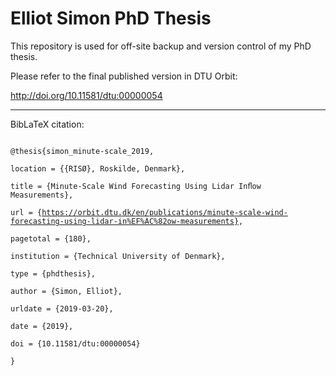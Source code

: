 # Elliot Simon PhD Thesis #

This repository is used for off-site backup and version control of my PhD thesis.

Please refer to the final published version in DTU Orbit:

http://doi.org/10.11581/dtu:00000054

<hr> 

BibLaTeX citation:  
<code>  
@thesis{simon_minute-scale_2019,  
	location = {{RISØ}, Roskilde, Denmark},  
	title = {Minute-Scale Wind Forecasting Using Lidar Inﬂow Measurements},  
	url = {https://orbit.dtu.dk/en/publications/minute-scale-wind-forecasting-using-lidar-in%EF%AC%82ow-measurements},  
	pagetotal = {180},  
	institution = {Technical University of Denmark},  
	type = {phdthesis},  
	author = {Simon, Elliot},  
	urldate = {2019-03-20},  
	date = {2019},  
	doi = {10.11581/dtu:00000054}  
}  
</code>
